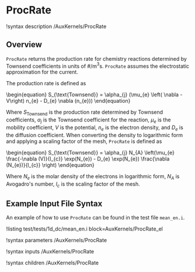 # ProcRate

!syntax description /AuxKernels/ProcRate

## Overview

`ProcRate` returns the production rate for chemistry reactions determined by Townsend coefficients in units of #/m$^{3}$s. `ProcRate`
assumes the electrostatic approximation for the current.

The production rate is defined as

\begin{equation}
S_{\text{Townsend}} = \alpha_{j} (\mu_{e} \left( \nabla -V\right) n_{e} - D_{e} \nabla (n_{e}))
\end{equation}

Where $S_{\text{Townsend}}$ is the production rate determined by Townsend coefficients, $\alpha_{j}$ is the Townsend coefficient for the reaction, $\mu_{e}$ is the mobility coefficient,
$V$ is the potential, $n_{e}$ is the electron density, and $D_{e}$ is the diffusion coefficient.
When converting the density to logarithmic form and applying a scaling factor of the mesh,
`ProcRate` is defined as

\begin{equation}
S_{\text{Townsend}} = \alpha_{j} N_{A} \left(\mu_{e} \frac{-\nabla (V)}{l_{c}} \exp(N_{e}) - D_{e} \exp(N_{e}) \frac{\nabla (N_{e})}{l_{c}} \right)
\end{equation}

Where $N_{e}$ is the molar density of the electrons in logarithmic form, $N_{A}$ is Avogadro's
number, $l_{c}$ is the scaling factor of the mesh.

## Example Input File Syntax

An example of how to use `ProcRate` can be found in the
test file `mean_en.i`.

!listing test/tests/1d_dc/mean_en.i block=AuxKernels/ProcRate_el

!syntax parameters /AuxKernels/ProcRate

!syntax inputs /AuxKernels/ProcRate

!syntax children /AuxKernels/ProcRate
